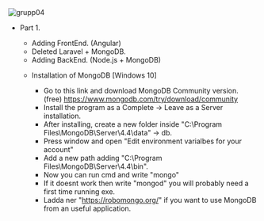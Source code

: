 <img alt="grupp04" src="http://teampereda.com/images/grupp04.jpg">

- Part 1.
    * Adding FrontEnd. (Angular)
    * Deleted Laravel + MongoDB.
    * Adding BackEnd. (Node.js + MongoDB)

    - Installation of MongoDB [Windows 10]
      
      * Go to this link and download MongoDB Community version. (free) https://www.mongodb.com/try/download/community
      * Install the program as a Complete -> Leave as a Server installation.
      * After installing, create a new folder inside "C:\Program Files\MongoDB\Server\4.4\data" -> db.
      * Press window and open "Edit environment varialbes for your account"
      * Add a new path  adding "C:\Program Files\MongoDB\Server\4.4\bin".
      * Now you can run cmd and write "mongo"
      * If it doesnt work then write "mongod" you will probably need a first time running exe.
      * Ladda ner "https://robomongo.org/" if you want to use MongoDB from an useful application.